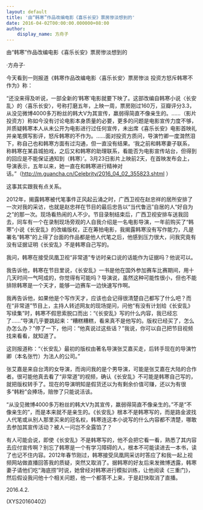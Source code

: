 ```yaml
---
layout: default
title: '由“韩寒”作品改编电影《喜乐长安》票房惨淡想到的'
date: 2016-04-02T00:00:00.000000+08:00
author:
    display_name: 方舟子
---
```


由“韩寒”作品改编电影《喜乐长安》票房惨淡想到的

·方舟子·

今天看到一则报道《韩寒作品改编电影〈喜乐长安〉票房惨淡 投资方怒斥韩寒不作为》称：

“还没来得及听说，一部全新的‘韩寒’电影就要下映了。这部改编自韩寒小说〈长安乱〉的〈喜乐长安〉，号称打磨五年，上映一周，票房刚过160万，豆瓣评分3.3，从没见微博4000多万粉丝的韩大V为其宣传，羸弱得简直不像亲生的。……（影片投资方）称如今没有讨论电影本身质量的必要，更多的问题是电影宣传力度不够，并质疑韩寒本人从未公开为电影进行过任何宣传，未出席《喜乐长安》电影首映礼并亲笔撰写影评，怒斥韩寒的不作为。……面对投资方质问，导演竹卿一度潸然泪下，称自己也和韩寒方面有过沟通，但一直没有结果。‘我之前和韩寒妻子联系，称韩寒在某县城拍戏，之后又和韩寒的助理联系，看能否为电影宣传站台，但得到的回应是不能保证通知到（韩寒）’。3月23日影片上映前2天，在首映发布会上，导演表示，五年以来，她一直在和韩寒进行精神对话。”（http://m.guancha.cn/Celebrity/2016_04_02_355823.shtml ）

这事其实跟我有点关系。

2012年，揭露韩寒被代笔事件正风起云涌之时，广西卫视在赵忠祥的居所安排了一次对我的采访，也就是赵忠祥在节目的最后忠告以“当代鲁迅”自居的人“好自为之”的那一次。现场看热闹的人不少。节目录制结束后，广西卫视安排车送我回去，同车有一个在录制现场旁观的人自我介绍是一名电影导演，一年前购买了“韩寒”小说《长安乱》的改编版权，正在筹拍电影，我揭露韩寒没有写作能力，凡是署名“韩寒”的上得了台面的作品都是他人代笔之后，他感到压力很大，问我究竟有没有证据证明《长安乱》不是韩寒自己写的。

我问，韩寒在接受凤凰卫视“非常道”专访时亲口说的话能作为证据吗？他说可以。

我告诉他，韩寒在节目里说，《长安乱》一书是他在国外参加赛车比赛期间，用十几天时间一气呵成的，你觉得有可能吗？导演说，虽然这种可能性很小，但也不能排除韩寒是一个天才，能够一边赛车一边快速写作啊。

我再告诉他，如果他是个写作天才，应该也会记得很清楚自己都写了什么吧？而在“非常道”节目上，主持人转述网友的现场提问，问他“有没有计划给《长安乱》写续集”时，韩寒不假思索脱口而出：“《长安乱》写的什么内容，我已经忘了……”导演几乎要跳起来：“糟糕糟糕，看来真不是他写的。版权已经买了，怎么办怎么办？”停了一下，他问：“他真说过这些话？”我说，你可以自己把节目视频找来看看，就知道了。

这则报道称：“〈长安乱〉最初的版权由著名导演张艾嘉买走，后转手现在的导演竹卿（本名张竹）为法人的公司。”

张艾嘉是来自台湾的女导演，而询问我的是个男导演，可能是张艾嘉在大陆的合作者。很可能他真去看了“非常道”的视频，确认《长安乱》不可能是韩寒自己写的，就把版权转手了。现在的导演明知是假货还以为有剩余价值可赚，还以为有很多“韩粉”会捧场，赔惨了只能说活该。

“从没见微博4000多万粉丝的韩大V为其宣传，羸弱得简直不像亲生的。”不是“不像亲生的”，而是本来就不是亲生的。《长安乱》根本不是韩寒写的，而是路金波找人代笔或从别人那里买来的冠名权，韩寒连这本小说写的什么内容都不清楚，哪敢去参加其宣传活动？被人一问岂不全露馅了？

有人可能会说，即使《长安乱》不是韩寒写的，他不会把它看一看，熟悉了其内容去应付宣传啊？别忘了韩寒是一个有学习障碍的人，根本不可能读进去一本书，读了也记不住内容。2012年春节刚过，韩寒接受凤凰网采访时答应了和我一起上视频网站做直播回答我的质疑，突然又取消了。据韩寒的好友后来发微博透露，韩寒妻子请他们吃“海底捞”时说，她曾经对韩寒进行模拟训练，让他阅读《三重门》，然后假设我问他十个相关问题，他一个都答不上来，于是赶快取消了直播。

2016.4.2.

(XYS20160402)

